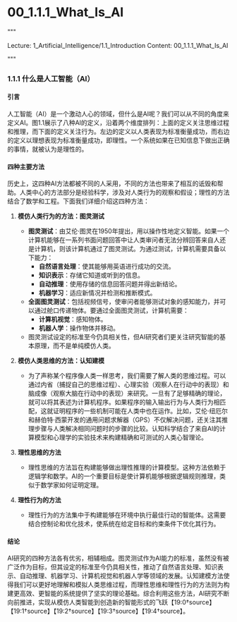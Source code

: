 # 00_1.1.1_What_Is_AI

"""

Lecture: 1_Artificial_Intelligence/1.1_Introduction
Content: 00_1.1.1_What_Is_AI

"""

### 1.1.1 什么是人工智能（AI）

#### 引言
人工智能（AI）是一个激动人心的领域，但什么是AI呢？我们可以从不同的角度来定义AI。图1.1展示了八种AI的定义，沿着两个维度排列：上面的定义关注思维过程和推理，而下面的定义关注行为。左边的定义以人类表现为标准衡量成功，而右边的定义以理想表现为标准衡量成功，即理性。一个系统如果在已知信息下做出正确的事情，就被认为是理性的。

#### 四种主要方法
历史上，这四种AI方法都被不同的人采用，不同的方法也带来了相互的诋毁和帮助。人类中心的方法部分是经验科学，涉及对人类行为的观察和假设；理性的方法结合了数学和工程。下面我们详细介绍这四种方法：

1. **模仿人类行为的方法：图灵测试**
   - **图灵测试**：由艾伦·图灵在1950年提出，用以操作性地定义智能。如果一个计算机能够在一系列书面问题回答中让人类审问者无法分辨回答来自人还是计算机，则该计算机通过了图灵测试。为通过测试，计算机需要具备以下能力：
     - **自然语言处理**：使其能够用英语进行成功的交流。
     - **知识表示**：存储它知道或听到的信息。
     - **自动推理**：使用存储的信息回答问题并得出新结论。
     - **机器学习**：适应新情况并检测和推断模式。
   - **全面图灵测试**：包括视频信号，使审问者能够测试对象的感知能力，并可以通过舱口传递物体。要通过全面图灵测试，计算机需要：
     - **计算机视觉**：感知物体。
     - **机器人学**：操作物体并移动。
   - 图灵测试设定的标准至今仍具相关性，但AI研究者们更关注研究智能的基本原理，而不是单纯模仿人类。

2. **模仿人类思维的方法：认知建模**
   - 为了声称某个程序像人类一样思考，我们需要了解人类的思维过程。可以通过内省（捕捉自己的思维过程）、心理实验（观察人在行动中的表现）和脑成像（观察大脑在行动中的表现）来研究。一旦有了足够精确的理论，就可以将其表述为计算机程序。如果程序的输入输出行为与人类行为相匹配，这就证明程序的一些机制可能在人类中也在运作。比如，艾伦·纽厄尔和赫伯特·西蒙开发的通用问题求解器（GPS）不仅解决问题，还关注其推理步骤与人类解决相同问题时的步骤的比较。认知科学结合了来自AI的计算模型和心理学的实验技术来构建精确和可测试的人类心智理论。

3. **理性思维的方法**
   - 理性思维的方法旨在构建能够做出理性推理的计算模型。这种方法依赖于逻辑学和数学。AI的一个重要目标是使计算机能够根据逻辑规则推理，类似于数学家如何证明定理。

4. **理性行为的方法**
   - 理性行为的方法集中于构建能够在环境中执行最佳行动的智能体。这需要结合控制论和优化技术，使系统在给定目标和约束条件下优化其行为。

#### 结论
AI研究的四种方法各有优劣，相辅相成。图灵测试作为AI能力的标准，虽然没有被广泛作为目标，但其设定的标准至今仍具相关性，推动了自然语言处理、知识表示、自动推理、机器学习、计算机视觉和机器人学等领域的发展。认知建模方法使得我们可以更好地理解和模拟人类思维过程，而理性思维和理性行为的方法则为构建更高效、更智能的系统提供了坚实的理论基础。综合利用这些方法，AI研究不断向前推进，实现从模仿人类智能到创造新的智能形式的飞跃【19:0†source】【19:1†source】【19:2†source】【19:3†source】【19:4†source】。
